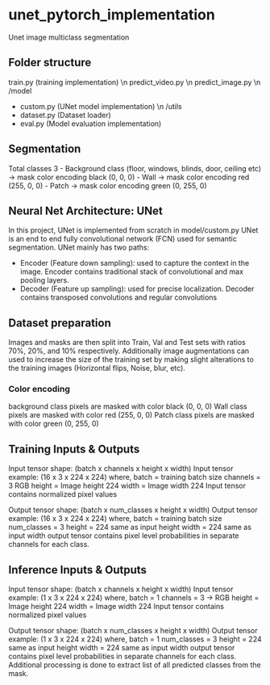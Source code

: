 # unet_pytorch_implementation
Unet image multiclass segmentation 

## Folder structure
train.py (training implementation) \n
predict_video.py \n
predict_image.py \n
/model
 - custom.py (UNet model implementation) \n 
/utils
 - dataset.py (Dataset loader)
 - eval.py (Model evaluation implementation)

## Segmentation 
Total classes 3
    - Background class (floor, windows, blinds, door, ceiling etc) -> mask color encoding black (0, 0, 0)
    - Wall -> mask color encoding red (255, 0, 0)
    - Patch -> mask color encoding green (0, 255, 0)


## Neural Net Architecture: UNet
In this project, UNet is implemented from scratch in model/custom.py
UNet is an end to end fully convolutional network (FCN) used for semantic segmentation.
UNet mainly has two paths:
- Encoder (Feature down sampling): used to capture the context in the image. Encoder
  contains traditional stack of convolutional and max pooling layers.
- Decoder (Feature up sampling): used for precise localization. Decoder contains
  transposed convolutions and regular convolutions


## Dataset preparation
Images and masks are then split into Train, Val and Test sets with ratios 70%, 20%, and 10% respectively.
Additionally image augmentations can used to increase the size of the training set by making slight alterations to the training images (Horizontal flips, Noise, blur, etc).

### Color encoding
background class pixels are masked with color black (0, 0, 0)
Wall class pixels are masked with color red (255, 0, 0)
Patch class pixels are masked with color green (0, 255, 0)



## Training Inputs & Outputs
Input tensor shape: (batch x channels x height x width)
Input tensor example: (16 x 3 x 224 x 224)
where, batch = training batch size
       channels = 3 RGB
       height = Image height 224
       width = Image width 224
Input tensor contains normalized pixel values

Output tensor shape: (batch x num_classes x height x width)
Output tensor example: (16 x 3 x 224 x 224)
where, batch = training batch size
       num_classes = 3
       height = 224 same as input height
       width = 224 same as input width
output tensor contains pixel level probabilities in separate channels for each class.


## Inference Inputs & Outputs
Input tensor shape: (batch x channels x height x width)
Input tensor example: (1 x 3 x 224 x 224)
where, batch = 1
       channels = 3 -> RGB
       height = Image height 224
       width = Image width 224
Input tensor contains normalized pixel values

Output tensor shape: (batch x num_classes x height x width)
Output tensor example: (1 x 3 x 224 x 224)
where, batch = 1
       num_classes = 3
       height = 224 same as input height
       width = 224 same as input width
output tensor contains pixel level probabilities in separate channels for each class.
Additional processing is done to extract list of all predicted classes from the mask.

